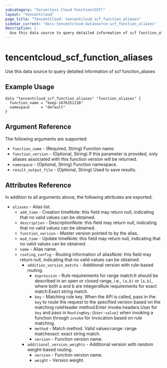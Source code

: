 ```yaml
---
subcategory: "Serverless Cloud Function(SCF)"
layout: "tencentcloud"
page_title: "TencentCloud: tencentcloud_scf_function_aliases"
sidebar_current: "docs-tencentcloud-datasource-scf_function_aliases"
description: |-
  Use this data source to query detailed information of scf function_aliases
---
```


# tencentcloud_scf_function_aliases

Use this data source to query detailed information of scf function_aliases

## Example Usage

```hcl
data "tencentcloud_scf_function_aliases" "function_aliases" {
  function_name = "keep-1676351130"
  namespace     = "default"
}
```

## Argument Reference

The following arguments are supported:

* `function_name` - (Required, String) Function name.
* `function_version` - (Optional, String) If this parameter is provided, only aliases associated with this function version will be returned.
* `namespace` - (Optional, String) Function namespace.
* `result_output_file` - (Optional, String) Used to save results.

## Attributes Reference

In addition to all arguments above, the following attributes are exported:

* `aliases` - Alias list.
  * `add_time` - Creation timeNote: this field may return null, indicating that no valid values can be obtained.
  * `description` - DescriptionNote: this field may return null, indicating that no valid values can be obtained.
  * `function_version` - Master version pointed to by the alias.
  * `mod_time` - Update timeNote: this field may return null, indicating that no valid values can be obtained.
  * `name` - Alias name.
  * `routing_config` - Routing information of aliasNote: this field may return null, indicating that no valid values can be obtained.
    * `addition_version_matchs` - Additional version with rule-based routing.
      * `expression` - Rule requirements for range match:It should be described in an open or closed range, i.e., `(a,b)` or `[a,b]`, where both a and b are integersRule requirements for exact match:Exact string match.
      * `key` - Matching rule key. When the API is called, pass in the `key` to route the request to the specified version based on the matching ruleHeader method:Enter invoke.headers.User for `key` and pass in `RoutingKey:{User:value}` when invoking a function through `invoke` for invocation based on rule matching.
      * `method` - Match method. Valid values:range: range matchexact: exact string match.
      * `version` - Function version name.
    * `additional_version_weights` - Additional version with random weight-based routing.
      * `version` - Function version name.
      * `weight` - Version weight.


